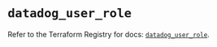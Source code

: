 # `datadog_user_role`

Refer to the Terraform Registry for docs: [`datadog_user_role`](https://registry.terraform.io/providers/datadog/datadog/3.60.1/docs/resources/user_role).

